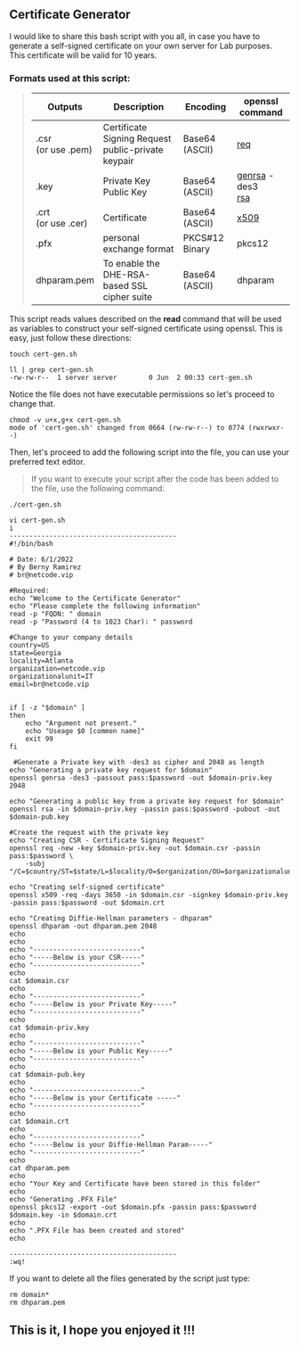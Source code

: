 ## Certificate Generator

I would like to share this bash script with you all, in case you have to generate a self-signed certificate on your own server for Lab purposes. This certificate will be valid for 10 years. 

### Formats used at this script:  
> | Outputs | Description | Encoding | openssl command|
> | - | - | - | - |
> | .csr <br /> (or use .pem) |  Certificate Signing Request<br />  public-private keypair | Base64 (ASCII) | [req](https://www.openssl.org/docs/man1.0.2/man1/req.html) |
> | .key | Private Key<br /> Public Key | Base64 (ASCII) | [genrsa](https://www.openssl.org/docs/man1.0.2/man1/genrsa.html) -des3<br /> [rsa](https://www.openssl.org/docs/man1.0.2/man1/rsa.html) |
> | .crt<br /> (or use .cer) | Certificate | Base64 (ASCII) | [x509](https://www.openssl.org/docs/man1.0.2/man1/x509.html) |
> | .pfx | personal exchange format | PKCS#12 Binary | pkcs12 |
> | dhparam.pem | To enable the DHE-RSA-based SSL cipher suite | Base64 (ASCII) | dhparam |


This script reads values described on the **read** command that will be used as variables to construct your self-signed certificate using openssl. This is easy, just follow these directions:

```
touch cert-gen.sh

ll | grep cert-gen.sh 
-rw-rw-r--  1 server server        0 Jun  2 00:33 cert-gen.sh
```
Notice the file does not have executable permissions so let's proceed to change that. 

```
chmod -v u+x,g+x cert-gen.sh
mode of 'cert-gen.sh' changed from 0664 (rw-rw-r--) to 0774 (rwxrwxr--)
```


Then, let's proceed to add the following script into the file, you can use your preferred text editor.

> If you want to execute your script after the code has been added to the file, use the following command:
```
./cert-gen.sh 
```

```
vi cert-gen.sh
i
------------------------------------------
#!/bin/bash

# Date: 6/1/2022
# By Berny Ramirez
# br@netcode.vip

#Required:
echo "Welcome to the Certificate Generator"
echo "Please complete the following information"
read -p "FQDN: " domain
read -p "Password (4 to 1023 Char): " password

#Change to your company details
country=US
state=Georgia
locality=Atlanta
organization=netcode.vip
organizationalunit=IT
email=br@netcode.vip
 

if [ -z "$domain" ]
then
    echo "Argument not present."
    echo "Useage $0 [common name]"
    exit 99
fi
 
 #Generate a Private key with -des3 as cipher and 2048 as length
echo "Generating a private key request for $domain"
openssl genrsa -des3 -passout pass:$password -out $domain-priv.key 2048
 
echo "Generating a public key from a private key request for $domain"
openssl rsa -in $domain-priv.key -passin pass:$password -pubout -out $domain-pub.key
 
#Create the request with the private key
echo "Creating CSR - Certificate Signing Request"
openssl req -new -key $domain-priv.key -out $domain.csr -passin pass:$password \
    -subj "/C=$country/ST=$state/L=$locality/O=$organization/OU=$organizationalunit/CN=$domain/emailAddress=$email"
 
echo "Creating self-signed certificate"
openssl x509 -req -days 3650 -in $domain.csr -signkey $domain-priv.key -passin pass:$password -out $domain.crt

echo "Creating Diffie-Hellman parameters - dhparam"
openssl dhparam -out dhparam.pem 2048
echo
echo
echo "---------------------------"
echo "-----Below is your CSR-----"
echo "---------------------------"
echo
cat $domain.csr
echo
echo "---------------------------"
echo "-----Below is your Private Key-----"
echo "---------------------------"
echo
cat $domain-priv.key
echo
echo "---------------------------"
echo "-----Below is your Public Key-----"
echo "---------------------------"
echo
cat $domain-pub.key
echo
echo "---------------------------"
echo "-----Below is your Certificate -----"
echo "---------------------------"
echo
cat $domain.crt
echo
echo "---------------------------"
echo "-----Below is your Diffie-Hellman Param-----"
echo "---------------------------"
echo
cat dhparam.pem
echo
echo "Your Key and Certificate have been stored in this folder"
echo
echo "Generating .PFX File"
openssl pkcs12 -export -out $domain.pfx -passin pass:$password $domain.key -in $domain.crt
echo
echo ".PFX File has been created and stored"
echo

------------------------------------------
:wq!
```

If you want to delete all the files generated by the script just type:

```
rm domain*
rm dhparam.pem
```

## This is it, I hope you enjoyed it !!!
